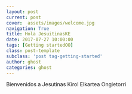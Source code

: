 ```yaml
---
layout: post
current: post
cover:  assets/images/welcome.jpg
navigation: True
title: Hola JesuitinasKE
date: 2017-07-27 10:00:00
tags: [Getting startedOO]
class: post-template
subclass: 'post tag-getting-started'
author: ghost
categories: ghost
---
```


Bienvenidos a Jesutinas Kirol Elkartea Ongietorri

